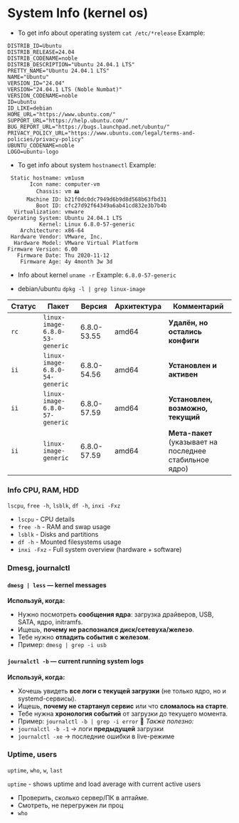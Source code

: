 # System Info (kernel os)

- To get info about operating system
`cat /etc/*release`
Example:
```
DISTRIB_ID=Ubuntu
DISTRIB_RELEASE=24.04
DISTRIB_CODENAME=noble
DISTRIB_DESCRIPTION="Ubuntu 24.04.1 LTS"
PRETTY_NAME="Ubuntu 24.04.1 LTS"
NAME="Ubuntu"
VERSION_ID="24.04"
VERSION="24.04.1 LTS (Noble Numbat)"
VERSION_CODENAME=noble
ID=ubuntu
ID_LIKE=debian
HOME_URL="https://www.ubuntu.com/"
SUPPORT_URL="https://help.ubuntu.com/"
BUG_REPORT_URL="https://bugs.launchpad.net/ubuntu/"
PRIVACY_POLICY_URL="https://www.ubuntu.com/legal/terms-and-policies/privacy-policy"
UBUNTU_CODENAME=noble
LOGO=ubuntu-logo
```

- To get info about system
`hostnamectl`
Example:
```
 Static hostname: vm1usm
       Icon name: computer-vm
         Chassis: vm 🖴
      Machine ID: b21f0dc0dc7949d6b9d8d568b63fbd31
         Boot ID: cfc27d92f64349a6ab41cd832e3b7b4b
  Virtualization: vmware
Operating System: Ubuntu 24.04.1 LTS
          Kernel: Linux 6.8.0-57-generic
    Architecture: x86-64
 Hardware Vendor: VMware, Inc.
  Hardware Model: VMware Virtual Platform
Firmware Version: 6.00
   Firmware Date: Thu 2020-11-12
    Firmware Age: 4y 4month 3w 3d
```

- Info about kernel
`uname -r`
Example:
`6.8.0-57-generic`

- debian/ubuntu
`dpkg -l | grep linux-image`

|Статус|Пакет|Версия|Архитектура|Комментарий|
|---|---|---|---|---|
|`rc`|`linux-image-6.8.0-53-generic`|6.8.0-53.55|amd64|**Удалён, но остались конфиги**|
|`ii`|`linux-image-6.8.0-54-generic`|6.8.0-54.56|amd64|**Установлен и активен**|
|`ii`|`linux-image-6.8.0-57-generic`|6.8.0-57.59|amd64|**Установлен, возможно, текущий**|
|`ii`|`linux-image-generic`|6.8.0-57.59|amd64|**Мета-пакет** (указывает на последнее стабильное ядро)|


### Info CPU, RAM, HDD
`lscpu`, `free -h`, `lsblk`, `df -h`, `inxi -Fxz`

- `lscpu` - CPU details
- `free -h` - RAM and swap usage
- `lsblk` - Disks and partitions
- `df -h` - Mounted filesystems usage
- `inxi -Fxz` - Full system overview (hardware + software)

### Dmesg, journalctl

#### `dmesg | less` — kernel messages
**Используй, когда:**
- Нужно посмотреть **сообщения ядра**: загрузка драйверов, USB, SATA, ядро, initramfs.
- Ищешь, **почему не распознался диск/сетевуха/железо**.
- Тебе нужно **отладить события с железом**.
- Пример: `dmesg | grep -i usb`


#### `journalctl -b` — current running system logs
**Используй, когда:**
- Хочешь увидеть **все логи с текущей загрузки** (не только ядро, но и systemd-сервисы).
- Ищешь, **почему не стартанул сервис** или что **сломалось на старте**.
- Тебе нужна **хронология событий** от загрузки до текущего момента.
- Пример: `journalctl -b | grep -i error`
📌 _Также полезно:_
- `journalctl -b -1` → логи **предыдущей** загрузки
- `journalctl -xe` → последние ошибки в live-режиме

### Uptime, users
`uptime`, `who`, `w`, `last`

`uptime` - shows uptime and load average with current active users
- Проверить, сколько сервер/ПК в аптайме.
- Смотреть, не перегружен ли проц
- `who` 